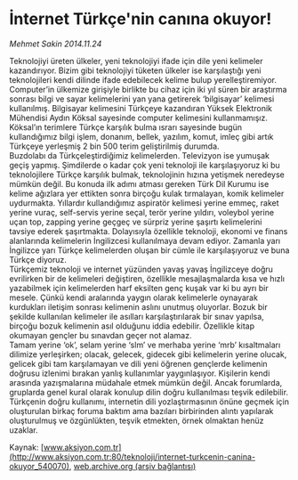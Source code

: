 # İnternet Türkçe'nin canına okuyor!

*Mehmet Sakin 2014.11.24*

<div class="pNewsDetailMainContent" itemprop="articleBody">
 <p>
  Teknolojiyi üreten ülkeler, yeni teknolojiyi ifade için dile yeni kelimeler kazandırıyor. Bizim gibi teknolojiyi tüketen ülkeler ise karşılaştığı yeni teknolojileri kendi dilinde ifade edebilecek kelime bulup yerelleştiremiyor. Computer’in ülkemize girişiyle birlikte bu cihaz için iki yıl süren bir araştırma sonrası bilgi ve sayar kelimelerini yan yana getirerek ‘bilgisayar’ kelimesi kullanılmış. Bilgisayar kelimesini Türkçeye kazandıran Yüksek Elektronik Mühendisi Aydın Köksal sayesinde computer kelimesini kullanmamışız. Köksal’ın terimlere Türkçe karşılık bulma ısrarı sayesinde bugün kullandığımız bilgi işlem, donanım, bellek, yazılım, komut, imleç gibi artık Türkçeye yerleşmiş 2 bin 500 terim geliştirilmiş durumda.
  <br/>
  Buzdolabı da Türkçeleştirdiğimiz kelimelerden. Televizyon ise yumuşak geçiş yapmış. Şimdilerde o kadar çok yeni teknoloji ile karşılaşıyoruz ki bu teknolojilere Türkçe karşılık bulmak, teknolojinin hızına yetişmek neredeyse mümkün değil. Bu konuda ilk adımı atması gereken Türk Dil Kurumu ise kelime ağızlara yer ettikten sonra birçoğu kulak tırmalayan, komik kelimeler uydurmakta. Yıllardır kullandığımız aspiratör kelimesi yerine emmeç, raket yerine vuraç, self-servis yerine seçal, terör yerine yıldırı, voleybol yerine uçan top, zapping yerine geçgeç ve sürpriz yerine şaşırtı kelimelerini tavsiye ederek şaşırtmakta. Dolayısıyla özellikle teknoloji, ekonomi ve finans alanlarında kelimelerin İngilizcesi kullanılmaya devam ediyor. Zamanla yarı İngilizce yarı Türkçe kelimelerden oluşan bir cümle ile karşılaşıyoruz ve buna Türkçe diyoruz.
  <br/>
  Türkçemiz teknoloji ve internet yüzünden yavaş yavaş İngilizceye doğru evrilirken bir de kelimeleri değiştiren, özellikle mesajlaşmalarda kısa ve hızlı yazabilmek için kelimelerden harf eksilten genç kuşak var ki bu ayrı bir mesele. Çünkü kendi aralarında yaygın olarak kelimelerle oynayarak kurdukları iletişim sonrası kelimenin aslını unutmuş oluyorlar. Bozuk bir şekilde kullanılan kelimeler ile asılları karşılaştırılarak bir sınav yapılsa, birçoğu bozuk kelimenin asıl olduğunu iddia edebilir. Özellikle kitap okumayan gençler bu sınavdan geçer not alamaz.
  <br/>
  Tamam yerine ‘ok’, selam yerine ‘slm’ ve merhaba yerine ‘mrb’ kısaltmaları dilimize yerleşirken; olacak, gelecek, gidecek gibi kelimelerin yerine olucak, gelicek gibi tam karşılamayan ve dili yeni öğrenen gençlerde kelimenin doğrusu izlenimi bırakan yanlış kullanımlar yaygınlaşıyor. Kişilerin kendi arasında yazışmalarına müdahale etmek mümkün değil. Ancak forumlarda, gruplarda genel kural olarak konulup dilin doğru kullanılması teşvik edilebilir. Türkçenin doğru kullanımı, internetin dili yozlaştırmasının önüne geçmek için oluşturulan birkaç foruma baktım ama bazıları birbirinden alıntı yapılarak oluşturulmuş ve özgünlükten, teşvik etmekten, örnek olmaktan henüz uzaklar.
 </p>
</div>


Kaynak: [www.aksiyon.com.tr](http://www.aksiyon.com.tr:80/teknoloji/internet-turkcenin-canina-okuyor_540070), [web.archive.org (arşiv bağlantısı)](http://web.archive.org/web/20150131223446/http://www.aksiyon.com.tr:80/teknoloji/internet-turkcenin-canina-okuyor_540070)
